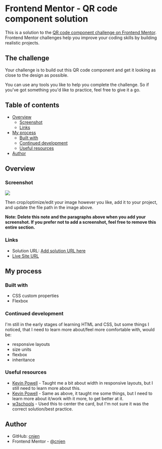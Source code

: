 # Frontend Mentor - QR code component solution

This is a solution to the [QR code component challenge on Frontend Mentor](https://www.frontendmentor.io/challenges/qr-code-component-iux_sIO_H). Frontend Mentor challenges help you improve your coding skills by building realistic projects. 

## The challenge

Your challenge is to build out this QR code component and get it looking as close to the design as possible.

You can use any tools you like to help you complete the challenge. So if you've got something you'd like to practice, feel free to give it a go.

## Table of contents

- [Overview](#overview)
  - [Screenshot](#screenshot)
  - [Links](#links)
- [My process](#my-process)
  - [Built with](#built-with)
  - [Continued development](#continued-development)
  - [Useful resources](#useful-resources)
- [Author](#author)

## Overview

### Screenshot

![](./screenshot.jpg)
 
Then crop/optimize/edit your image however you like, add it to your project, and update the file path in the image above.

**Note: Delete this note and the paragraphs above when you add your screenshot. If you prefer not to add a screenshot, feel free to remove this entire section.**

### Links

- Solution URL: [Add solution URL here](https://your-solution-url.com)
- [Live Site URL](https://luxury-yeot-3bbfac.netlify.app/)

## My process

### Built with

- CSS custom properties
- Flexbox

### Continued development

I'm still in the early stages of learning HTML and CSS, but some things I noticed, that I need to learn more about/feel more comfortable with, would be:
- responsive layouts 
- size units 
- flexbox
- inheritance

### Useful resources

- [Kevin Powell](https://courses.kevinpowell.co/view/courses/conquering-responsive-layouts/233004-day-1-using-percentages-avoiding-heights/678543-percentages-vs-fixed-widths) - Taught me a bit about width in responsive layouts, but I still need to learn more about this.
- [Kevin Powell](https://youtu.be/_-aDOAMmDHI) - Same as above, it taught me some things, but I need to learn more about it/work with it more, to get better at it.
- [w3schools](https://www.w3schools.com/howto/howto_css_center-vertical.asp) - Used this to center the card, but I'm not sure it was the correct solution/best practice.

## Author

- GitHub: [cnjen](https://github.com/cnjen)
- Frontend Mentor - [@cnjen](https://www.frontendmentor.io/profile/cnjen)

